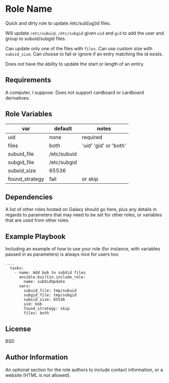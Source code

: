 Role Name
=========

Quick and dirty role to update /etc/sub[ug]id files.

Will update `/etc/subuid`, `/etc/subgid` given `uid` and `gid` to add the user and group to subuid/subgid files.

Can update only one of the files with `files`.
Can use custom size with `subxid_size`.
Can choose to fail or ignore if an entry matching the id exists.

Does *not* have the ability to update the start or length of an entiry.

Requirements
------------

A computer, I suppose. Does not support cardboard or cardboard derivatives.

Role Variables
--------------

| var | default | notes |
| --- | ------- | ----- |
| uid | none    | required |
| files | both | 'uid' 'gid' or 'both' |
| subuid_file | /etc/subuid |
| subgid_file | /etc/subgid |
| subxid_size | 65536 |
| found_strategy | fail | or skip

Dependencies
------------

A list of other roles hosted on Galaxy should go here, plus any details in regards to parameters that may need to be set for other roles, or variables that are used from other roles.

Example Playbook
----------------

Including an example of how to use your role (for instance, with variables passed in as parameters) is always nice for users too:

    ....
      tasks:
        - name: Add bob to subXid files
          ansible.builtin.include_role:
            name: subXidUpdate
          vars:
            subuid_file: tmp/subuid
            subgid_file: tmp/subgid
            subxid_size: 65536
            uid: bob
            found_strategy: skip
            files: both

License
-------

BSD

Author Information
------------------

An optional section for the role authors to include contact information, or a website (HTML is not allowed).
